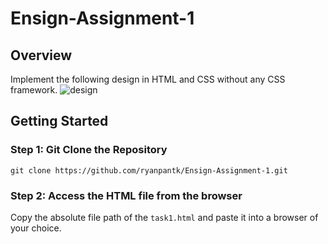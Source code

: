 # Ensign-Assignment-1

## Overview
Implement the following design in HTML and CSS without any CSS framework.
![design](https://github.com/ryanpantk/Ensign-Assignment-1/assets/66586824/ae82f8d8-d844-4e1f-9b4c-67765be6a0ac)

## Getting Started

### Step 1: Git Clone the Repository
```
git clone https://github.com/ryanpantk/Ensign-Assignment-1.git
```

### Step 2: Access the HTML file from the browser
Copy the absolute file path of the `task1.html` and paste it into a browser of your choice.
